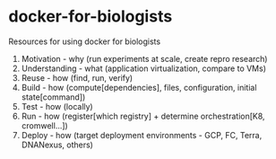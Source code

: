 # docker-for-biologists
Resources for using docker for biologists

1. Motivation - why (run experiments at scale, create repro research)
2. Understanding - what (application virtualization, compare to VMs)
3. Reuse - how (find, run, verify)
4. Build - how (compute[dependencies], files, configuration, initial state[command])
5. Test - how (locally)
6. Run - how (register[which registry] + determine orchestration[K8, cromwell...])
7. Deploy - how (target deployment environments - GCP, FC, Terra, DNANexus, others)
